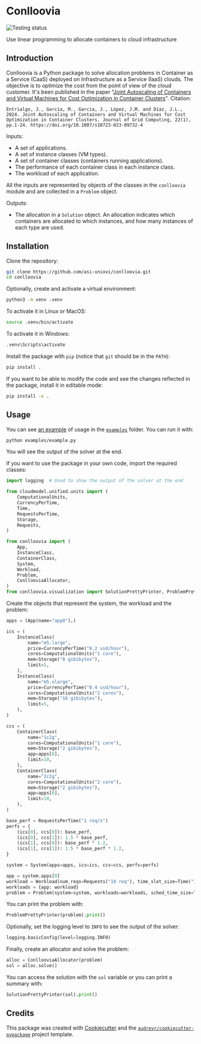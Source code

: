 Conlloovia
==========

![Testing status](https://github.com/asi-uniovi/conlloovia/actions/workflows/tests.yaml/badge.svg)

Use linear programming to allocate containers to cloud infrastructure

Introduction
------------

Conlloovia is a Python package to solve allocation problems in Container as a
Service (CaaS) deployed on Infrastructure as a Service (IaaS) clouds. The
objective is to optimize the cost from the point of view of the cloud customer.
It's been published in the paper "[Joint Autoscaling of Containers and Virtual
Machines for Cost Optimization in Container
Clusters](https://link.springer.com/article/10.1007/s10723-023-09732-4)".
Citation:

    Entrialgo, J., García, M., García, J., López, J.M. and Díaz, J.L., 2024. Joint Autoscaling of Containers and Virtual Machines for Cost Optimization in Container Clusters. Journal of Grid Computing, 22(1), pp.1-24. https://doi.org/10.1007/s10723-023-09732-4

Inputs:

- A set of applications.
- A set of instance classes (VM types).
- A set of container classes (containers running applications).
- The performance of each container class in each instance class.
- The workload of each application.

All the inputs are represented by objects of the classes in the `conlloovia`
module and are collected in a `Problem` object.

Outputs:

- The allocation in a `Solution` object. An allocation indicates which
  containers are allocated to which instances, and how many instances of each
  type are used.

Installation
------------

Clone the repository:

```bash
git clone https://github.com/asi-uniovi/conlloovia.git
cd conlloovia
```

Optionally, create and activate a virtual environment:

```bash
python3 -m venv .venv
```

To activate it in Linux or MacOS:

```bash
source .venv/bin/activate
```

To activate it in Windows:

```bash
.venv\Scripts\activate
```

Install the package with `pip` (notice that `git` should be in the `PATH`):

```bash
pip install .
```

If you want to be able to modify the code and see the changes reflected in the
package, install it in editable mode:

```bash
pip install -e .
```

Usage
-----

You can see [an example](examples/example.py) of usage in the [`examples`](examples)
folder. You can run it with:

```bash
python examples/example.py
```

You will see the output of the solver at the end.

If you want to use the package in your own code, import the required classes:

```python
import logging  # Used to show the output of the solver at the end

from cloudmodel.unified.units import (
    ComputationalUnits,
    CurrencyPerTime,
    Time,
    RequestsPerTime,
    Storage,
    Requests,
)

from conlloovia import (
    App,
    InstanceClass,
    ContainerClass,
    System,
    Workload,
    Problem,
    ConllooviaAllocator,
)
from conlloovia.visualization import SolutionPrettyPrinter, ProblemPrettyPrinter
```

Create the objects that represent the system, the workload and the problem:

```python
apps = (App(name="app0"),)

ics = (
    InstanceClass(
        name="m5.large",
        price=CurrencyPerTime("0.2 usd/hour"),
        cores=ComputationalUnits("1 core"),
        mem=Storage("8 gibibytes"),
        limit=5,
    ),
    InstanceClass(
        name="m5.xlarge",
        price=CurrencyPerTime("0.4 usd/hour"),
        cores=ComputationalUnits("2 cores"),
        mem=Storage("16 gibibytes"),
        limit=5,
    ),
)

ccs = (
    ContainerClass(
        name="1c2g",
        cores=ComputationalUnits("1 core"),
        mem=Storage("2 gibibytes"),
        app=apps[0],
        limit=10,
    ),
    ContainerClass(
        name="2c2g",
        cores=ComputationalUnits("2 core"),
        mem=Storage("2 gibibytes"),
        app=apps[0],
        limit=10,
    ),
)

base_perf = RequestsPerTime("1 req/s")
perfs = {
    (ics[0], ccs[0]): base_perf,
    (ics[0], ccs[1]): 1.5 * base_perf,
    (ics[1], ccs[0]): base_perf * 1.2,
    (ics[1], ccs[1]): 1.5 * base_perf * 1.2,
}

system = System(apps=apps, ics=ics, ccs=ccs, perfs=perfs)

app = system.apps[0]
workload = Workload(num_reqs=Requests("10 req"), time_slot_size=Time("1 s"), app=app)
workloads = {app: workload}
problem = Problem(system=system, workloads=workloads, sched_time_size=Time("1 s"))
```

You can print the problem with:

```python
ProblemPrettyPrinter(problem).print()
```

Optionally, set the logging level to `INFO` to see the output of the solver:

```python
logging.basicConfig(level=logging.INFO)
```

Finally, create an allocator and solve the problem:

```python
alloc = ConllooviaAllocator(problem)
sol = alloc.solve()
```

You can access the solution with the `sol` variable or you can print a summary
with:

```python
SolutionPrettyPrinter(sol).print()
```

Credits
-------

This package was created with
[Cookiecutter](https://github.com/audreyr/cookiecutter) and the
[`audreyr/cookiecutter-pypackage`](https://github.com/audreyr/cookiecutter-pypackage)
project template.

